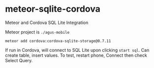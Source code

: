 # meteor-sqlite-cordova
Meteor and Cordova SQL Lite Integration

Meteor project is `./agus-mobile`

```
meteor add cordova:cordova-sqlite-storage@0.7.11
```

If run in Cordova, will connect to SQL Lite upon clicking `start sql`. Can create table, insert values. To test, restart phone, Connect then check Select Query.


